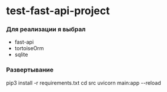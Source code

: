 # test-fast-api-project

### Для реализации я выбрал
  - fast-api
  - tortoiseOrm
  - sqlite
### Развертывание
  pip3 install -r requirements.txt
  cd src
  uvicorn main:app --reload
  
